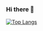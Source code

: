 ### Hi there 👋

[![Top Langs](https://github-readme-stats.vercel.app/api/top-langs/?username=wchamberlain89)](https://github.com/wchamberlain89/github-readme-stats)

<!--
**wchamberlain89/wchamberlain89** is a ✨ _special_ ✨ repository because its `README.md` (this file) appears on your GitHub profile.

Here are some ideas to get you started:

- 🔭 I’m currently working on ...
- 🌱 I’m currently learning ...
- 👯 I’m looking to collaborate on ...
- 🤔 I’m looking for help with ...
- 💬 Ask me about ...
- 📫 How to reach me: ...
- 😄 Pronouns: ...
- ⚡ Fun fact: ...
-->
